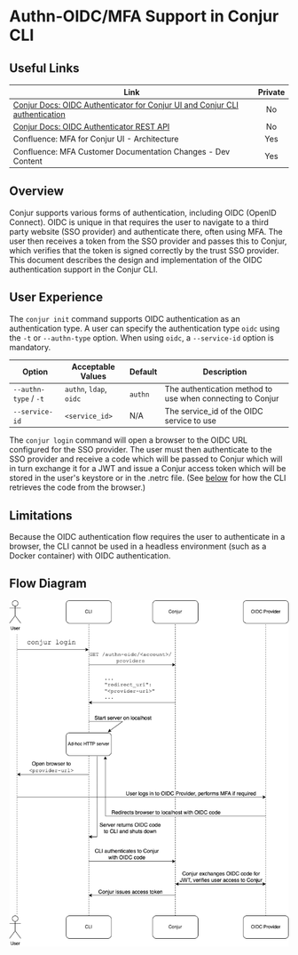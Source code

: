 # Authn-OIDC/MFA Support in Conjur CLI

## Useful Links

| Link | Private |
|------|:-------:|
| [Conjur Docs: OIDC Authenticator for Conjur UI and Conjur CLI authentication](https://docs.conjur.org/Latest/en/Content/OIDC/OIDC-for-UI-and-CLI.htm) | No |
| [Conjur Docs: OIDC Authenticator REST API](https://docs.conjur.org/Latest/en/Content/Developer/Conjur_API_OIDC_Authenticator.htm#OIDCAuthenticatorforConjurUIorCLIauthentication) | No |
| Confluence: MFA for Conjur UI - Architecture | Yes |
| Confluence: MFA Customer Documentation Changes - Dev Content | Yes |

## Overview

Conjur supports various forms of authentication, including OIDC (OpenID Connect). OIDC is unique in that requires the user to
navigate to a third party website (SSO provider) and authenticate there, often using MFA. The user then receives a token from
the SSO provider and passes this to Conjur, which verifies that the token is signed correctly by the trust SSO provider.
This document describes the design and implementation of the OIDC authentication support in the Conjur CLI.

## User Experience

The `conjur init` command supports OIDC authentication as an authentication type. A user can specify
the authentication type `oidc` using the `-t` or `--authn-type` option.
When using `oidc`, a `--service-id` option is mandatory.


| Option | Acceptable Values | Default | Description |
| ------ | ----------------- | ------- | ----------- |
| `--authn-type` / `-t` | `authn`, `ldap`, `oidc` | `authn` | The authentication method to use when connecting to Conjur |
| `--service-id` | `<service_id>` | N/A | The service_id of the OIDC service to use |

The `conjur login` command will open a browser to the OIDC URL configured for the SSO provider.
The user must then authenticate to the SSO provider and receive a code which will be passed to Conjur which will in turn
exchange it for a JWT and issue a Conjur access token which will be stored in the user's keystore or in the .netrc file.
(See [below](#in-the-api-repository) for how the CLI retrieves the code from the browser.)

## Limitations

Because the OIDC authentication flow requires the user to authenticate in a browser, the CLI cannot be used in a headless
environment (such as a Docker container) with OIDC authentication.

## Flow Diagram

![Diagram](assets/authn-oidc.png)

